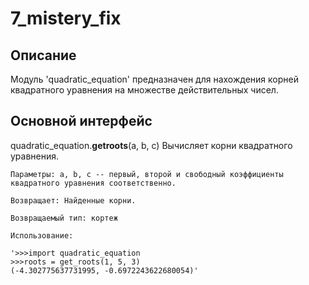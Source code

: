 # 7_mistery_fix

## Описание

Модуль 'quadratic_equation' предназначен для нахождения корней квадратного уравнения на множестве действительных чисел.

## Основной интерфейс

quadratic_equation.**getroots**(a, b, c)
    Вычисляет корни квадратного уравнения.

    Параметры: a, b, c -- первый, второй и свободный коэффициенты квадратного уравнения соответственно.

    Возвращает: Найденные корни.

    Возвращаемый тип: кортеж

    Использование:

    '>>>import quadratic_equation
    >>>roots = get_roots(1, 5, 3)
    (-4.302775637731995, -0.6972243622680054)'
